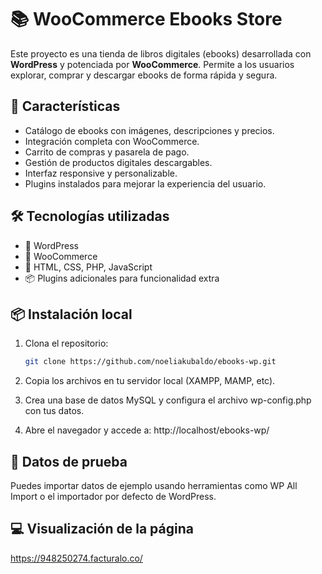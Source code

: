 # 📚 WooCommerce Ebooks Store

Este proyecto es una tienda de libros digitales (ebooks) desarrollada con **WordPress** y potenciada por **WooCommerce**. Permite a los usuarios explorar, comprar y descargar ebooks de forma rápida y segura.

## 🚀 Características

- Catálogo de ebooks con imágenes, descripciones y precios.
- Integración completa con WooCommerce.
- Carrito de compras y pasarela de pago.
- Gestión de productos digitales descargables.
- Interfaz responsive y personalizable.
- Plugins instalados para mejorar la experiencia del usuario.

## 🛠️ Tecnologías utilizadas

- 🧩 WordPress
- 🛒 WooCommerce
- 🎨 HTML, CSS, PHP, JavaScript
- 📦 Plugins adicionales para funcionalidad extra

## 📦 Instalación local

1. Clona el repositorio:
   ```bash
   git clone https://github.com/noeliakubaldo/ebooks-wp.git
2. Copia los archivos en tu servidor local (XAMPP, MAMP, etc).

3. Crea una base de datos MySQL y configura el archivo wp-config.php con tus datos.

4. Abre el navegador y accede a:
http://localhost/ebooks-wp/

## 🧪 Datos de prueba
Puedes importar datos de ejemplo usando herramientas como WP All Import o el importador por defecto de WordPress.

## 💻 Visualización de la página
https://948250274.facturalo.co/
